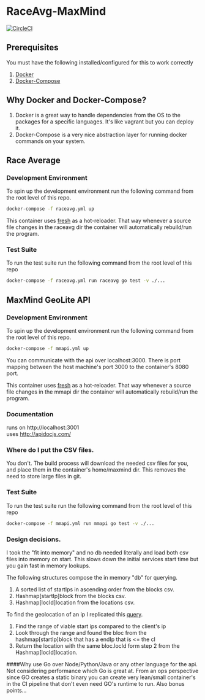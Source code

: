 # RaceAvg-MaxMind
[![CircleCI](https://circleci.com/gh/austin1237/RaceAvg-MaxMind.svg?style=svg)](https://circleci.com/gh/austin1237/RaceAvg-MaxMind)
## Prerequisites
You must have the following installed/configured for this to work correctly<br />
1. [Docker](https://www.docker.com/community-edition)
2. [Docker-Compose](https://docs.docker.com/compose/)

## Why Docker and Docker-Compose?
1. Docker is a great way to handle dependencies from the OS to the packages for a specific languages. It's like vagrant but you can deploy it.<br>
2. Docker-Compose is a very nice abstraction layer for running docker commands on your system.

## Race Average

### Development Environment
To spin up the development environment run the following command from the root level of this repo.

```bash
docker-compose -f raceavg.yml up
```

This container uses [fresh](https://github.com/pilu/fresh) as a hot-reloader. That way whenever a source file changes in the raceavg dir the container will automatically rebuild/run the program.

### Test Suite
To run the test suite run the following command from the root level of this repo

```bash
docker-compose -f raceavg.yml run raceavg go test -v ./...
```

## MaxMind GeoLite API

### Development Environment
To spin up the development environment run the following command from the root level of this repo.

```bash
docker-compose -f mmapi.yml up
```

You can communicate with the api over localhost:3000. There is port mapping between the host machine's port 3000 to the container's 8080 port.

This container uses [fresh](https://github.com/pilu/fresh) as a hot-reloader. That way whenever a source file changes in the mmapi dir the container will automatically rebuild/run the program.<br>

### Documentation
runs on http://localhost:3001 </br>
uses http://apidocjs.com/ <br>

### Where do I put the CSV files.
You don't. The build process will download the needed csv files for you, and place them in the container's home/maxmind dir. This removes the need to store large files in git.

### Test Suite
To run the test suite run the following command from the root level of this repo

```bash
docker-compose -f mmapi.yml run mmapi go test -v ./...
```

### Design decisions.
I took the "fit into memory" and no db needed literally and load both csv files into memory on start. This slows down the initial services start time but you gain fast in memory lookups.

The following structures compose the in memory "db" for querying.

1. A sorted list of startIps in ascending order from the blocks csv.
2. Hashmap[startIp]block from the blocks csv.
3. Hashmap[locId]location from the locations csv.

To find the geolocation of an ip I replicated this [query](https://dev.maxmind.com/geoip/legacy/csv/#SQL_Queries).
1. Find the range of viable start ips compared to the client's ip
2. Look through the range and found the bloc from the hashmap[startIp]block that has a endIp that is <= the cl
3. Return the location with the same bloc.locId form step 2 from the Hashmap[locId]location.


####Why use Go over Node/Python/Java or any other language for the api.
Not considering performance which Go is great at. From an ops perspective since GO creates a static binary you can create very lean/small container's in the CI pipeline that don't even need GO's runtime to run. Also bonus points...

